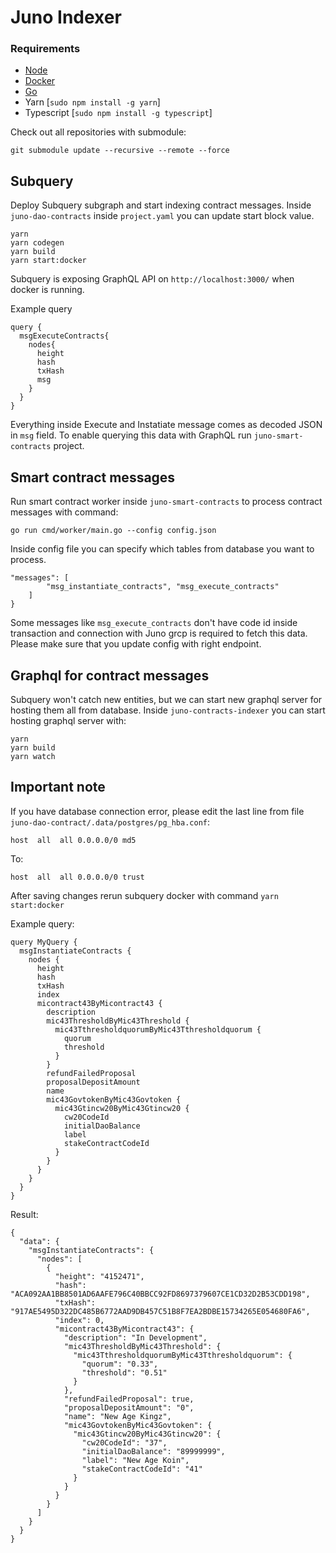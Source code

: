 # Juno Indexer

### Requirements
* [Node](https://nodejs.org/en/download/)
* [Docker](https://docs.docker.com/engine/install/)
* [Go](https://go.dev/doc/install)
* Yarn [`sudo npm install -g yarn`]
* Typescript [`sudo npm install -g typescript`]

Check out all repositories with submodule:
```
git submodule update --recursive --remote --force
```

## Subquery
Deploy Subquery subgraph and start indexing contract messages. Inside `juno-dao-contracts` inside `project.yaml` you can 
update start block value.
```
yarn
yarn codegen
yarn build
yarn start:docker
```

Subquery is exposing GraphQL API on `http://localhost:3000/` when docker is running.

Example query
```
query {
  msgExecuteContracts{
    nodes{
      height
      hash
      txHash
      msg
    }
  }
}
```
Everything inside Execute and Instatiate message comes as decoded JSON in `msg` field. To enable querying this data with 
GraphQL run `juno-smart-contracts` project.

## Smart contract messages
Run smart contract worker inside `juno-smart-contracts` to process contract messages with command:
```
go run cmd/worker/main.go --config config.json
```

Inside config file you can specify which tables from database you want to process.
```
"messages": [
        "msg_instantiate_contracts", "msg_execute_contracts"
    ]
}
```

Some messages like `msg_execute_contracts` don't have code id inside transaction and connection with Juno grcp is required to fetch this data. Please make sure that you update config with right endpoint.


## Graphql for contract messages
Subquery won't catch new entities, but we can start new graphql server for hosting them all from database. Inside `juno-contracts-indexer` you can start hosting graphql server with:
```
yarn
yarn build
yarn watch
```

## Important note
If you have database connection error, please edit the last line from file `juno-dao-contract/.data/postgres/pg_hba.conf`:
```
host  all  all 0.0.0.0/0 md5
```
To:
```
host  all  all 0.0.0.0/0 trust
```
After saving changes rerun subquery docker with command `yarn start:docker`


Example query:
```
query MyQuery {
  msgInstantiateContracts {
    nodes {
      height
      hash
      txHash
      index
      micontract43ByMicontract43 {
        description
        mic43ThresholdByMic43Threshold {
          mic43TthresholdquorumByMic43Tthresholdquorum {
            quorum
            threshold
          }
        }
        refundFailedProposal
        proposalDepositAmount
        name
        mic43GovtokenByMic43Govtoken {
          mic43Gtincw20ByMic43Gtincw20 {
            cw20CodeId
            initialDaoBalance
            label
            stakeContractCodeId
          }
        }
      }
    }
  }
}

```

Result:
```
{
  "data": {
    "msgInstantiateContracts": {
      "nodes": [
        {
          "height": "4152471",
          "hash": "ACA092AA1BB8501AD6AAFE796C40BBCC92FD8697379607CE1CD32D2B53CDD198",
          "txHash": "917AE5495D322DC485B6772AAD9DB457C51B8F7EA2BDBE15734265E054680FA6",
          "index": 0,
          "micontract43ByMicontract43": {
            "description": "In Development",
            "mic43ThresholdByMic43Threshold": {
              "mic43TthresholdquorumByMic43Tthresholdquorum": {
                "quorum": "0.33",
                "threshold": "0.51"
              }
            },
            "refundFailedProposal": true,
            "proposalDepositAmount": "0",
            "name": "New Age Kingz",
            "mic43GovtokenByMic43Govtoken": {
              "mic43Gtincw20ByMic43Gtincw20": {
                "cw20CodeId": "37",
                "initialDaoBalance": "89999999",
                "label": "New Age Koin",
                "stakeContractCodeId": "41"
              }
            }
          }
        }
      ]
    }
  }
}
```


